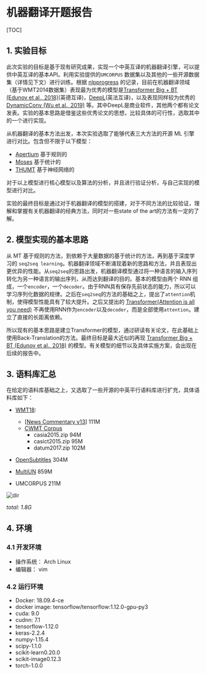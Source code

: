 # 机器翻译开题报告

[TOC]

## 1. 实验目标

   此次实验的目标是基于现有研究成果，实现一个中英互译的机器翻译引擎，可以提供中英互译的基本API。利用实验提供的`UMCORPUS` 数据集以及其他的一些开源数据集（详情见下文）进行训练。根据 [nlpprogress](<http://nlpprogress.com/english/machine_translation.html>) 的记录，目前在机器翻译领域（基于WMT2014数据集）表现最为优秀的模型是[Transformer Big + BT (Edunov et al., 2018)](https://arxiv.org/pdf/1808.09381.pdf)(英德互译)，[DeepL](https://www.deepl.com/press.html)(英法互译)，以及表现同样较为优秀的 [DynamicConv (Wu et al., 2019)](https://arxiv.org/abs/1901.10430) 等。其中DeepL是商业软件，其他两个都有论文发表。实验的基本思路是借鉴这些优秀论文的思想，比较具体的可行性，选取其中的一个进行实现。

从机器翻译的基本方法出发，本次实验选取了能够代表三大方法的开源 ML 引擎进行对比。包含但不限于以下模型：

+ [Apertium](https://github.com/apertium)  基于规则的
+ [Moses](http://www.statmt.org/moses/?n=Moses.Overview)     基于统计的
+ [THUMT](<http://thumt.thunlp.org/>)     基于神经网络的

对于以上模型进行核心模型以及算法的分析，并且进行验证分析，与自己实现的模型进行对比。

实验的最终目标是通过对于机器翻译的模型的搭建，对于不同方法的比较验证，理解和掌握有关机器翻译的经典方法，同时对一些state of the art的方法有一定的了解。

## 2. 模型实现的基本思路

   从 MT 基于规则的方法，到依赖于大量数据的基于统计的方法，再到基于深度学习的 `seq2seq learning`。机器翻译领域不断涌现着新的思路和方法，并且表现出更优异的性能。从`seq2seq`的思路出发，机器翻译模型通过将一种语言的输入序列转化为另一种语言的输出序列，从而达到翻译的目的。基本的模型由两个 RNN 组成，一个`encoder`，一个`decoder`。由于RNN具有保存先前状态的能力，所以可以学习序列化数据的规律。之后在`seq2seq`的方法的基础之上，提出了`attention`机制，使得模型性能具有了较大提升。之后又提出的 [Transformer(Attention is all you need)](https://link.zhihu.com/?target=https%3A//arxiv.org/abs/1706.03762) 不再使用RNN作为`encoder`以及`decoder`，而是全部使用`attention`。建立了直接的长距离依赖。

   所以现有的基本思路是建立Transformer的模型，通过研读有关论文，在此基础上使用Back-Translation的方法。最终目标是最大近似的再现 [Transformer Big + BT (Edunov et al., 2018)](https://arxiv.org/pdf/1808.09381.pdf) 的模型。有关模型的细节以及具体实施方案，会出现在后续的报告中。

## 3. 语料库汇总

在给定的语料库基础之上，又选取了一些开源的中英平行语料库进行扩充，具体语料库如下：

+ [WMT18](<http://statmt.org/wmt18/translation-task.html#download>):

  + [[News Commentary v13](http://data.statmt.org/wmt18/translation-task/training-parallel-nc-v13.tgz)] 111M
  + [CWMT Corpus](http://nlp.nju.edu.cn/cwmt-wmt/)
    + casia2015.zip  94M
    + casict2015.zip 95M
    + datum2017.zip  102M
+ [OpenSubtitles](<http://opus.nlpl.eu/OpenSubtitles2016.php>)   304M
+ [MultiUN](<http://opus.nlpl.eu/MultiUN.php>)         859M
+ UMCORPUS        211M

![dir](/home/inno/Pictures/190407-dic.png)

*total: 1.8G*

## 4. 环境

### 4.1 开发环境

+ 操作系统： Arch Linux
+ 编辑器：   vim

### 4.2 运行环境

+ Docker: 18.09.4-ce
+ docker image: tensorflow/tensorflow:1.12.0-gpu-py3
+ cuda: 9.0
+ cudnn: 7.1
+ tensorflow-1.12.0
+ keras-2.2.4
+ numpy-1.15.4
+ scipy-1.1.0
+ scikit-learn0.20.0
+ scikit-image0.12.3
+ torch-1.0.0









